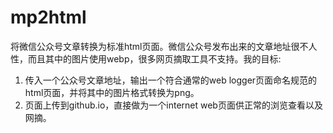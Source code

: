 # mp2html

将微信公众号文章转换为标准html页面。微信公众号发布出来的文章地址很不人性，而且其中的图片使用webp，很多网页摘取工具不支持。我的目标:  

1. 传入一个公众号文章地址，输出一个符合通常的web logger页面命名规范的html页面，并将其中的图片格式转换为png。
2. 页面上传到github.io，直接做为一个internet web页面供正常的浏览查看以及网摘。
